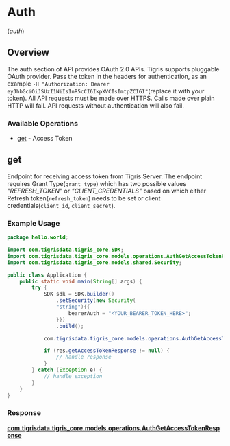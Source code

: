 # Auth
(*auth*)

## Overview

The auth section of API provides OAuth 2.0 APIs. Tigris supports pluggable OAuth provider. Pass the token in the headers for authentication, as an example `-H "Authorization: Bearer eyJhbGciOiJSUzI1NiIsInR5cCI6IkpXVCIsImtpZCI6I"`(replace it with your token). All API requests must be made over HTTPS. Calls made over plain HTTP will fail. API requests without authentication will also fail.

### Available Operations

* [get](#get) - Access Token

## get

Endpoint for receiving access token from Tigris Server. The endpoint requires Grant Type(`grant_type`) which has
 two possible values <i>"REFRESH_TOKEN"</i> or <i>"CLIENT_CREDENTIALS"</i> based on which either Refresh token(`refresh_token`)
 needs to be set or client credentials(`client_id`, `client_secret`).

### Example Usage

```java
package hello.world;

import com.tigrisdata.tigris_core.SDK;
import com.tigrisdata.tigris_core.models.operations.AuthGetAccessTokenResponse;
import com.tigrisdata.tigris_core.models.shared.Security;

public class Application {
    public static void main(String[] args) {
        try {
            SDK sdk = SDK.builder()
                .setSecurity(new Security(
                "string"){{
                    bearerAuth = "<YOUR_BEARER_TOKEN_HERE>";
                }})
                .build();

            com.tigrisdata.tigris_core.models.operations.AuthGetAccessTokenResponse res = sdk.auth.get();

            if (res.getAccessTokenResponse != null) {
                // handle response
            }
        } catch (Exception e) {
            // handle exception
        }
    }
}
```


### Response

**[com.tigrisdata.tigris_core.models.operations.AuthGetAccessTokenResponse](../../models/operations/AuthGetAccessTokenResponse.md)**

